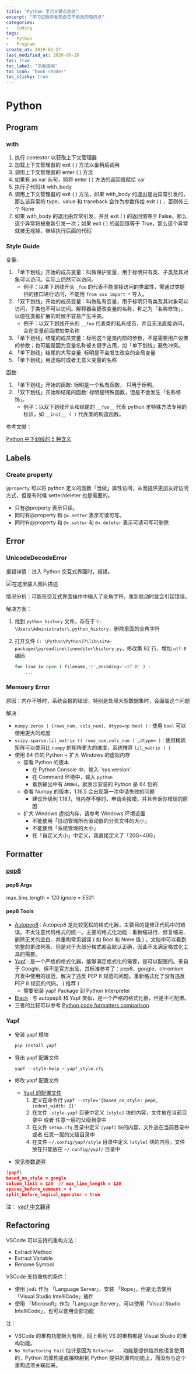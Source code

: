 ```yaml
---
title: "Python 学习关键点总结"
excerpt: "学习过程中发现自己不熟悉的知识点"
categories:
-   Coding
tags:
-   Python
-   Program
create_at: 2019-02-27
last_modified_at: 2020-09-26
toc: true
toc_label: "文章提纲"
toc_icon: "book-reader"
toc_sticky: true
---
```


# Python

## Program

### with

1.  执行 contextor 以获取上下文管理器
2.  加载上下文管理器的 exit ( ) 方法以备稍后调用
3.  调用上下文管理器的 enter ( ) 方法
4.  如果有 as var 从句，则将 enter ( ) 方法的返回值赋给 var
5.  执行子代码块 with_body
6.  调用上下文管理器的 exit ( ) 方法，如果 with_body 的退出是由异常引发的，那么该异常的 type、value 和 traceback 会作为参数传给 exit ( ) ，否则传三个 None
7.  如果 with_body 的退出由异常引发，并且 exit ( ) 的返回值等于 False，那么这个异常将被重新引发一次；如果 exit ( ) 的返回值等于 True，那么这个异常就被无视掉，继续执行后面的代码

### Style Guide

变量:

1.  「单下划线」开始的成员变量：叫做保护变量，用于标明只有类、子类及其对象可以访问。实际上仍然可以访问。
    -   例子：以单下划线开头 `_foo` 的代表不能直接访问的类属性，需通过类提供的接口进行访问，不能用 `from xxx import *` 导入。
2.  「双下划线」开始的成员变量：叫做私有变量，用于标明只有类及其对象可以访问，子类也不可以访问。解释器会更改变量的名称，称之为「名称修饰」，以便在类被扩展的时候不容易产生冲突。
    -   例子：以双下划线开头的 `__foo` 代表类的私有成员，并且无法直接访问，会在变量前面增加类名称
3.  「单下划线」结尾的成员变量：标明这个是类内部的参数，不是需要用户设置的参数；也可能是因为变量名称被关键字占用，加「单下划线」避免冲突。
4.  「单下划线」结尾的大写变量:  标明是不会发生改变的全局变量
5.  「单下划线」用途临时或者无意义变量的名称

函数:

1.  「单下划线」开始的函数: 标明是一个私有函数， 只用于标明，
2.  「双下划线」开始和结尾的函数:  标明是特殊函数，但是不会发生「名称修饰」。
    -   例子：以双下划线开头和结尾的 `__foo__` 代表 python 里特殊方法专用的标识，如 `__init__ ( )` 代表类的构造函数。

参考文献：

 [Python 中下划线的 5 种含义](https://www.runoob.com/w3cnote/python-5-underline.html)

## Labels

### Create property

`@property` 可以将 python 定义的函数「当做」属性访问，从而提供更加友好访问方式，但是有时候 setter/deleter 也是需要的。

-   只有@property 表示只读。
-   同时有@property 和 `@x.setter` 表示可读可写。
-   同时有@property 和 `@x.setter` 和 `@x.deleter` 表示可读可写可删除

## Error

### UnicodeDecodeError

报错详情：进入 Python 交互式界面时，报错。

![在这里插入图片描述](pictures/20200721194330146.png)

情况分析：可能在交互式界面操作中输入了全角字符，重新启动时就会引起错误。

解决方案：

1.  找到 `python_history` 文件，存在于 `C: \Users\Administrator\.python_history`，删除里面的全角字符

2.  打开文件 `C: \Python\Python37\lib\site-packages\pyreadline\lineeditor\history.py`，修改第 82 行，增加 `utf-8` 编码

    ```python
    for line in open ( filename,'r',encoding='utf-8' ) :
        ...
    ```

### Memoery Error

原因：内存不够时，系统会报的错误，特别是处理大型数据集时，会面临这个问题

解决：

-   `numpy.zeros ( [rows_num, cols_num], dtype=np.bool )` : 使用 `bool` 可以使用更大的维度
-   `scipy.sparse.lil_matrix (( rows_num,cols_num ) ,dtype= )` : 使用稀疏矩阵可以使用比 `numpy` 的矩阵更大的维度，系统推荐 `lil_matrix ( )`
-   使用 64 位的 Python + 扩大 Windows 的虚拟内存
    -   查看 Python 的版本
        -   在 Python Console 中，输入 `sys.version'
        -   在 Command 环境中，输入 `python`
        -   看到输出中有 `AMD64`，就表示安装的 Python 是 64 位的
    -   查看 Numpy 的版本，1.16.5 会出现第一次申请失败的问题
        -   建议升级到 1.18.1，当内存不够时，申请会报错，并且告诉你错误的原因
    -   扩大 Windows 虚拟内存，请参考 Windows 环境设置
        -   不能使用「自动管理所有驱动器的分页文件的大小」
        -   不能使用「系统管理的大小」
        -   在「自定义大小」中定义，我直接定义了「20G~40G」

## Formatter

### [pep8](https://pep8.org)

#### pep8 Args

max_line_length = 120
ignore = E501

#### pep8 Tools

-   [Autopep8](https://pypi.org/project/autopep8/) : Autopep8 是比较宽松的格式化器，主要目的是修正代码中的错误，不太注意代码格式的统一。主要的格式化功能：重新缩进行、修复缩进、删除无关的空白、并重构常见错误 ( 如 Bool 和 None 值 ) 。文档中可以看到完整的更改列表。但是对于大部分格式都会默认正确，因此不太满足格式化工具的需要。
-   [Yapf](https://github.com/google/yapf) : 是一个严格的格式化器，能够满足格式化的需要，是可以配置的。来自于 Google，但不是官方出品，其标准参考了：pep8、google、chromium 开发中使用的规范，解决了违反 PEP 8 规范的问题。重新格式化了没有违反 PEP 8 规范的代码。 ( 推荐 )
    -   需要安装 yapf Package 到 Python Interpreter
-   [Black](https://black.readthedocs.io/en/stable/) : 与 autopep8 和 Yapf 类似，是一个严格的格式化器，但是不可配置。
-   三者的比较可以参考 [Python code formatters comparison](http://blog.frank-mich.com/python-code-formatters-comparison-black-autopep8-and-yapf/)

### Yapf

-   安装 yapf 模块

    ```powershell
    pip install yapf
    ```

-   导出 yapf 配置文件

    ```powershell
    yapf --style-help > yapf_style.cfg
    ```

-   修改 yapf 配置文件

    -   [Yapf 的配置文件](https://github.com/google/yapf#id7)
        1.  定义在命令行 `yapf --style='{based_on_style: pep8, indent_width: 2}'`
        2.  在文件 `.style.yapf` 目录中定义 `[style]` 块的内容，文件放在当前目录中 或者 任意一层的父级目录中
        3.  在文件 `setup.cfg` 目录中定义 `[yapf]` 块的内容，文件放在当前目录中 或者 任意一层的父级目录中
        4.  在文件 `~/.config/yapf/style` 目录中定义 `[style]` 块的内容，文件放在只能放在 `~/.config/yapf/` 目录中

-   [常见参数说明](https://github.com/google/yapf#id9)

```json
[yapf]
based_on_style = google
column_limit = 120  // max_line_length = 120
spaces_before_comment = 4
split_before_logical_operator = true
```

注： [yapf 中文翻译](https://python.freelycode.com/contribution/detail/699)

## Refactoring

VSCode 可以支持的重构方法：

-   Extract Method
-   Extract Variable
-   Rename Symbol

VSCode 支持重构的条件：

-   使用 `jedi` 作为 「Language Server」，安装 「Rope」，但是无法使用「Visual Studio IntelliCode」插件
-   使用 「Microsoft」作为「Language Server」，可以使用「Visual Studio IntelliCode」，也可以使用全部功能

注：

-   VSCode 的重构功能极为有限，网上看到 VS 的重构都是 Visual Studio 的重构功能。
-   `No Refactoring Fail` 估计是因为 `Refactor...` 功能是提供给其他语言使用的，Python 的重构是直接映射到 Python 提供的重构功能上，而没有与这个重构选项关联起来。
